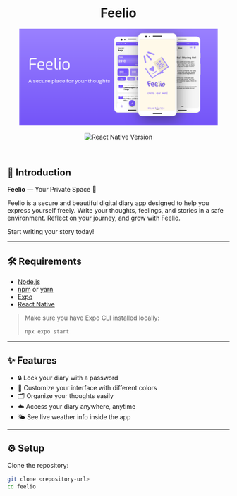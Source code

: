 <h1 align="center">Feelio</h1>

<p align="center">
  <img src="screenshots/feature.png" width="450"/>
</p>

<p align="center">
  <img src="https://img.shields.io/badge/ReactNative-0.73.6-blue.svg?style=flat-square" alt="React Native Version">
</p>

<br/>

## 📖 Introduction

**Feelio** — Your Private Space 📝

Feelio is a secure and beautiful digital diary app designed to help you express yourself freely. Write your thoughts, feelings, and stories in a safe environment. Reflect on your journey, and grow with Feelio.

Start writing your story today!

---

## 🛠️ Requirements

- [Node.js](https://nodejs.org/)
- [npm](https://www.npmjs.com/) or [yarn](https://yarnpkg.com/)
- [Expo](https://expo.dev/)
- [React Native](https://reactnative.dev/)

> Make sure you have Expo CLI installed locally:  
> ```bash
> npx expo start
> ```

---

## ✨ Features

- 🔒 Lock your diary with a password
- 🎨 Customize your interface with different colors
- 🗂️ Organize your thoughts easily
- ☁️ Access your diary anywhere, anytime
- 🌤️ See live weather info inside the app

---

## ⚙️ Setup

Clone the repository:

```bash
git clone <repository-url>
cd feelio
